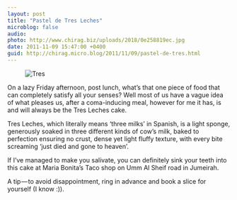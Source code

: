 ```yaml
---
layout: post
title: "Pastel de Tres Leches"
microblog: false
audio: 
photo: http://www.chirag.biz/uploads/2018/0e258819ec.jpg
date: 2011-11-09 15:47:00 +0400
guid: http://chirag.micro.blog/2011/11/09/pastel-de-tres.html
---
```

<figure><img alt="Tres" src="http://www.chirag.biz/uploads/2018/0e258819ec.jpg"></figure><p>On a lazy Friday afternoon, post lunch, what’s that one piece of food that can completely satisfy all your senses? Well most of us have a vague idea of what pleases us, after a coma-inducing meal, however for me it has, is and will always be the Tres Leches cake.</p>
<p>Tres Leches, which literally means ‘three milks’ in Spanish, is a light sponge, generously soaked in three different kinds of cow’s milk, baked to perfection ensuring no crust, dense yet light fluffy texture, with every bite screaming ‘just died and gone to heaven’.</p>
<p>If I’ve managed to make you salivate, you can definitely sink your teeth into this cake at Maria Bonita’s Taco shop on Umm Al Sheif road in Jumeirah.</p>
<p>A tip — to avoid disappointment, ring in advance and book a slice for yourself (I know :)).</p>

